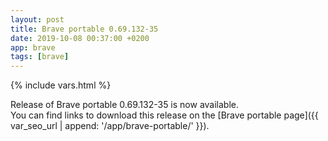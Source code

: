 ```yaml
---
layout: post
title: Brave portable 0.69.132-35
date: 2019-10-08 00:37:00 +0200
app: brave
tags: [brave]
---
```

{% include vars.html %}

Release of Brave portable 0.69.132-35 is now available.<br />
You can find links to download this release on the [Brave portable page]({{ var_seo_url | append: '/app/brave-portable/' }}).